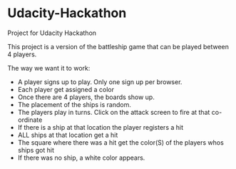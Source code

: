 # Udacity-Hackathon
Project for Udacity Hackathon

This project is a version of the battleship game that can be played between 4 players.

The way we want it to work:
- A player signs up to play. Only one sign up per browser.
- Each player get assigned a color
- Once there are 4 players, the boards show up.
- The placement of the ships is random.
- The players play in turns. Click on the attack screen to fire at that co-ordinate
- If there is a ship at that location the player registers a hit
- ALL ships at that location get a hit
- The square where there was a hit get the color(S) of the players whos ships got hit
- If there was no ship, a white color appears.

